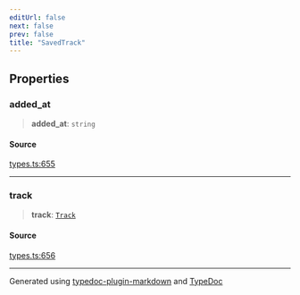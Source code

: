 ```yaml
---
editUrl: false
next: false
prev: false
title: "SavedTrack"
---
```


## Properties

### added\_at

> **added\_at**: `string`

#### Source

[types.ts:655](https://github.com/fostertheweb/spotify-web-sdk/blob/e412602/src/types.ts#L655)

***

### track

> **track**: [`Track`](/api/interfaces/track/)

#### Source

[types.ts:656](https://github.com/fostertheweb/spotify-web-sdk/blob/e412602/src/types.ts#L656)

***

Generated using [typedoc-plugin-markdown](https://www.npmjs.com/package/typedoc-plugin-markdown) and [TypeDoc](https://typedoc.org/)
